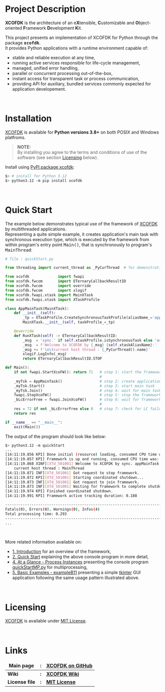 <!-- ---------------------------------------------------------------------------
File        : README.md
Copyright   : Copyright(c) 2023-2024 Farzad Safa (farzad.safa@xcofdk.de)
License     : This software is distributed under the MIT License (http://opensource.org/licenses/MIT).
------------------------------------------------------------------------------->


# Project Description

**XCOFDK** is the architecture of an e**X**tensible, **C**ustomizable and **O**bject-oriented **F**ramework 
**D**evelopment **K**it.

This project presents an implementation of XCOFDK for Python through the package **<tt>xcofdk</tt>**. <br>
It provides Python applications with a runtime environment capable of: 
- stable and reliable execution at any time,
- running active services responsible for life-cycle management,
- managed, unified error handling,
- parallel or concurrent processing out-of-the-box,
- instant access for transparent task or process communication,
- providing API for auxiliary, bundled services commonly expected for application developement. 

<br>

# Installation

[XCOFDK](https://github.com/xcofdk/xcofdk-py) is available for **Python versions 3.8+** on both POSIX and Windows platfroms.

> **NOTE:** <br>
> By installing you agree to the terms and conditions of use of the software (see section [Licensing](#licensing) below).

Install using [PyPI package xcofdk](https://pypi.org/project/xcofdk/):

```bash
$> # install for Python 3.12
$> python3.12 -m pip install xcofdk
```

<br>

# Quick Start

The example below demonstrates typical use of the framework of [XCOFDK](https://github.com/xcofdk/xcofdk-py) by 
multithreaded applications. <br>
Representing a quite simple example, it creates application's main task with synchronous execution type, which is
executed by the framework from within program's entry point <tt>Main()</tt>, that is synchronously to program's
<tt>MainThread</tt>:

```python
# file : quickStart.py

from threading import current_thread as _PyCurThread  # for demonstration purposes only

from xcofdk             import fwapi
from xcofdk.fwcom       import ETernaryCallbackResultID
from xcofdk.fwcom       import override
from xcofdk.fwcom       import xlogif
from xcofdk.fwapi.xtask import MainXTask
from xcofdk.fwapi.xtask import XTaskProfile

class AppMainTask(MainXTask):
    def __init__(self):
        _tp = XTaskProfile.CreateSynchronousTaskProfile(aliasName_='appMainTask')
        MainXTask.__init__(self, taskProfile_=_tp)

    @override
    def RunXTask(self) -> ETernaryCallbackResultID:
        _msg  = 'sync.' if self.xtaskProfile.isSynchronousTask else 'async.'
        _msg  = f'Welcome to XCOFDK by {_msg} {self.xtaskAliasName}:'
        _msg += f'\n\tcurrent host thread : {_PyCurThread().name}'
        xlogif.LogInfo(_msg)
        return ETernaryCallbackResultID.STOP

def Main():
    if not fwapi.StartXcoFW(): return 71   # step 1: start the framework
                                           #
    _myTsk = AppMainTask()                 # step 2: create application's main task
    _myTsk.Start()                         # step 3: start main task
    _myTsk.Join()                          # step 4: wait for main task's termination
    fwapi.StopXcoFW()                      # step 5: stop the framework
    _bLcErrorFree = fwapi.JoinXcoFW()      # step 6: wait for framework's coordinated shutdown
                                           #
    res = 72 if not _bLcErrorFree else 0   # step 7: check for LC failure (if any)
    return res

if __name__ == "__main__":
    exit(Main())
```

The output of the program should look like below:

```bash
$> python3.12 -m quickStart
...
[14:11:19.856 KPI] Done initial (resource) loading, consumed CPU time was: 0.090
[14:11:19.857 KPI] Framework is up and running, consumed CPU time was: 0.064
[14:11:19.868 XINF][XTd_501001] Welcome to XCOFDK by sync. appMainTask:
    current host thread : MainThread
[14:11:19.871 INF][XTd_501001] Got request to stop framework.
[14:11:19.872 KPI][XTd_501001] Starting coordinated shutdown...
[14:11:19.873 INF][XTd_501001] Got request to join framework.
[14:11:19.873 INF][XTd_501001] Waiting for framework to complete shutdown sequence...
[14:11:19.974 KPI] Finished coordinated shutdown.
[14:11:19.991 KPI] Framework active tracking duration: 0.188

--------------------------------------------------------------------------------
Fatals(0), Errors(0), Warnings(0), Infos(4)
Total processing time: 0.293
--------------------------------------------------------------------------------
...
```

<br>

More related information available on:
- [1. Introduction](https://github.com/xcofdk/xcofdk-py/wiki/1.-Introduction) for an overview of the framework,
- [2. Quick Start](https://github.com/xcofdk/xcofdk-py/wiki/2.-Quick-Start) explaining the above console program
  in more detail,
- [4. At a Glance - Process Instances](https://github.com/xcofdk/xcofdk-py/wiki/4.-At-a-Glance#process-instances)
  presenting the console program [quickStartMP.py](https://github.com/xcofdk/xcofdk-py/wiki/4.-At-a-Glance#process-instances)
  for multiprocessing,
- [5. Basic Examples - exampleB11](https://github.com/xcofdk/xcofdk-py/wiki/5.-Basic-Examples#exampleb11---common-sample-for-multithreaded-gui-programs)
  presenting a simple [tkinter](https://docs.python.org/3/library/tkinter.html) GUI application following the same usage pattern
  illustrated above.

<br>

# Licensing

[XCOFDK](https://github.com/xcofdk/xcofdk-py) is available under [MIT License](https://github.com/xcofdk/xcofdk-py/blob/master/LICENSE.txt).

<br>

# Links

<style>
td, th {
   border: none!important;
}
</style>

| Main page         | :      | [XCOFDK on GitHub](https://github.com/xcofdk/xcofdk-py)                      |
| ----------------  | -----  | ---------------------------------------------------------------------------- |
| **Wiki**          | **:**  | [**XCOFDK Wiki**](https://github.com/xcofdk/xcofdk-py/wiki)                  |
| **License file**  | **:**  | [**MIT License**](https://github.com/xcofdk/xcofdk-py/blob/master/LICENSE.txt) |
